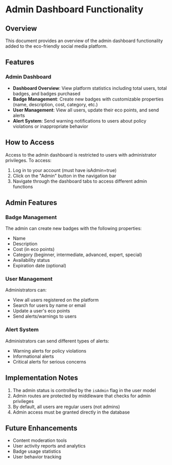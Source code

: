 # Admin Dashboard Functionality

## Overview

This document provides an overview of the admin dashboard functionality added to the eco-friendly social media platform.

## Features

### Admin Dashboard

- **Dashboard Overview**: View platform statistics including total users, total badges, and badges purchased
- **Badge Management**: Create new badges with customizable properties (name, description, cost, category, etc.)
- **User Management**: View all users, update their eco points, and send alerts
- **Alert System**: Send warning notifications to users about policy violations or inappropriate behavior

## How to Access

Access to the admin dashboard is restricted to users with administrator privileges. To access:

1. Log in to your account (must have isAdmin=true)
2. Click on the "Admin" button in the navigation bar
3. Navigate through the dashboard tabs to access different admin functions

## Admin Features

### Badge Management

The admin can create new badges with the following properties:
- Name
- Description
- Cost (in eco points)
- Category (beginner, intermediate, advanced, expert, special)
- Availability status
- Expiration date (optional)

### User Management

Administrators can:
- View all users registered on the platform
- Search for users by name or email
- Update a user's eco points
- Send alerts/warnings to users

### Alert System

Administrators can send different types of alerts:
- Warning alerts for policy violations
- Informational alerts
- Critical alerts for serious concerns

## Implementation Notes

1. The admin status is controlled by the `isAdmin` flag in the user model
2. Admin routes are protected by middleware that checks for admin privileges
3. By default, all users are regular users (not admins)
4. Admin access must be granted directly in the database

## Future Enhancements

- Content moderation tools
- User activity reports and analytics
- Badge usage statistics
- User behavior tracking
